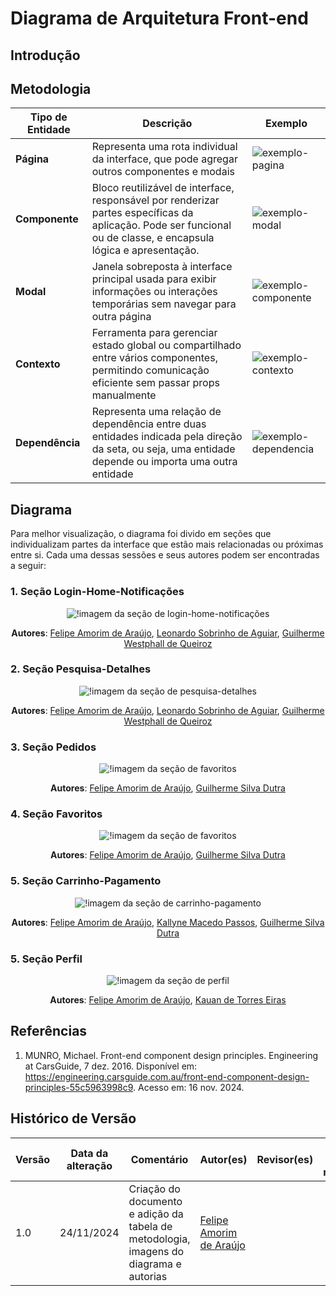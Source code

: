 # Diagrama de Arquitetura Front-end

## Introdução

<!-- TODO -->

## Metodologia

<!-- TODO -->

| Tipo de Entidade | Descrição | Exemplo |
|--|--|--|
| **Página** | Representa uma rota individual da interface, que pode agregar outros componentes e modais | ![exemplo-pagina](assets/exemplo-pagina.png) |
| **Componente** | Bloco reutilizável de interface, responsável por renderizar partes específicas da aplicação. Pode ser funcional ou de classe, e encapsula lógica e apresentação. | ![exemplo-modal](assets/exemplo-modal.png) |
| **Modal** | Janela sobreposta à interface principal usada para exibir informações ou interações temporárias sem navegar para outra página | ![exemplo-componente](assets/exemplo-componente.png) |
| **Contexto** | Ferramenta para gerenciar estado global ou compartilhado entre vários componentes, permitindo comunicação eficiente sem passar props manualmente | ![exemplo-contexto](assets/exemplo-contexto.png) |
| **Dependência** | Representa uma relação de dependência entre duas entidades indicada pela direção da seta, ou seja, uma entidade depende ou importa uma outra entidade | ![exemplo-dependencia](assets/exemplo-dependencia.png) |

## Diagrama

Para melhor visualização, o diagrama foi divido em seções que individualizam partes da interface que estão mais relacionadas ou próximas entre si. Cada uma dessas sessões e seus autores podem ser encontradas a seguir:

### 1. Seção Login-Home-Notificações

<center>

![!imagem da seção de login-home-notificações](assets/login-home-notifications-section.png)

**Autores**: [Felipe Amorim de Araújo](https://github.com/lipeaaraujo), [Leonardo Sobrinho de Aguiar](https://github.com/Leonardo0o0), [Guilherme Westphall de Queiroz](https://github.com/west7)

</center>

### 2. Seção Pesquisa-Detalhes

<center>

![!imagem da seção de pesquisa-detalhes](assets/search-details-section.png)

**Autores**: [Felipe Amorim de Araújo](https://github.com/lipeaaraujo), [Leonardo Sobrinho de Aguiar](https://github.com/Leonardo0o0), [Guilherme Westphall de Queiroz](https://github.com/west7)

</center>

### 3. Seção Pedidos

<center>

![!imagem da seção de favoritos](assets/myorders-section.png)

**Autores**: [Felipe Amorim de Araújo](https://github.com/lipeaaraujo), [Guilherme Silva Dutra](https://github.com/GuiDutra21)

</center>

### 4. Seção Favoritos

<center>

![!imagem da seção de favoritos](assets/favorites-section.png)

**Autores**: [Felipe Amorim de Araújo](https://github.com/lipeaaraujo), [Guilherme Silva Dutra](https://github.com/GuiDutra21)

</center>

### 5. Seção Carrinho-Pagamento

<center>

![!imagem da seção de carrinho-pagamento](assets/cart-payment-section.png)

**Autores**: [Felipe Amorim de Araújo](https://github.com/lipeaaraujo), [Kallyne Macedo Passos](https://github.com/kalipassos), [Guilherme Silva Dutra](https://github.com/GuiDutra21)

</center>

### 5. Seção Perfil

<center>

![!imagem da seção de perfil](assets/profile-section.png)

**Autores**: [Felipe Amorim de Araújo](https://github.com/lipeaaraujo), [Kauan de Torres Eiras](https://github.com/kauaneiras)

</center>

## Referências

1. MUNRO, Michael. Front-end component design principles. Engineering at CarsGuide, 7 dez. 2016. Disponível em: https://engineering.carsguide.com.au/front-end-component-design-principles-55c5963998c9. Acesso em: 16 nov. 2024.

## Histórico de Versão

| Versão | Data da alteração | Comentário | Autor(es) | Revisor(es) | Data de revisão |
| -- | -- | -- | -- | -- | -- |
| 1.0 | 24/11/2024 | Criação do documento e adição da tabela de metodologia, imagens do diagrama e autorias | [Felipe Amorim de Araújo](https://github.com/lipeaaraujo) | | |
